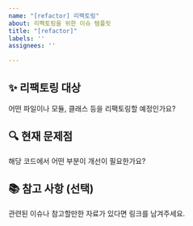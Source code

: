 ```yaml
---
name: "[refactor] 리팩토링"
about: 리펙토링을 위한 이슈 템플릿
title: "[refactor]"
labels: ''
assignees: ''

---
```


## ✨ 리팩토링 대상
어떤 파일이나 모듈, 클래스 등을 리팩토링할 예정인가요?

## 🔍 현재 문제점
해당 코드에서 어떤 부분이 개선이 필요한가요?

## 📚 참고 사항 (선택)
관련된 이슈나 참고할만한 자료가 있다면 링크를 남겨주세요.
